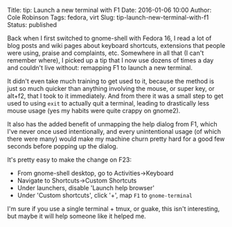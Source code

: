 Title: tip: Launch a new terminal with F1
Date: 2016-01-06 10:00
Author: Cole Robinson
Tags: fedora, virt
Slug: tip-launch-new-terminal-with-f1
Status: published

Back when I first switched to gnome-shell with Fedora 16, I read a lot of blog posts and wiki pages about keyboard shortcuts, extensions that people were using, praise and complaints, etc. Somewhere in all that (I can't remember where), I picked up a tip that I now use dozens of times a day and couldn't live without: remapping F1 to launch a new terminal.

It didn't even take much training to get used to it, because the method is just so much quicker than anything involving the mouse, or super key, or alt+f2, that I took to it immediately. And from there it was a small step to get used to using `exit` to actually quit a terminal, leading to drastically less mouse usage (yes my habits were quite crappy on gnome2).

It also has the added benefit of unmapping the help dialog from F1, which I've never once used intentionally, and every unintentional usage (of which there were many) would make my machine churn pretty hard for a good few seconds before popping up the dialog.

It's pretty easy to make the change on F23:


-   From gnome-shell desktop, go to Activities-\>Keyboard
-   Navigate to Shortcuts-\>Custom Shortcuts
-   Under launchers, disable 'Launch help browser'
-   Under 'Custom shortcuts', click '+', map `F1` to `gnome-terminal`


I'm sure if you use a single terminal + tmux, or guake, this isn't interesting, but maybe it will help someone like it helped me.
